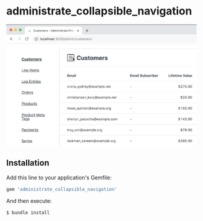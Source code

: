 # administrate_collapsible_navigation

![Demo](https://raw.githubusercontent.com/SourceLabsLLC/administrate_collapsible_navigation/master/administrate_collapsible_navigation.gif?token=AAhD4b_NduX_CVAc2ZMfaEHAlDdMQRBxks5cn8cBwA%3D%3D)

## Installation

Add this line to your application's Gemfile:

```ruby
gem 'administrate_collapsible_navigation'
```

And then execute:

    $ bundle install
